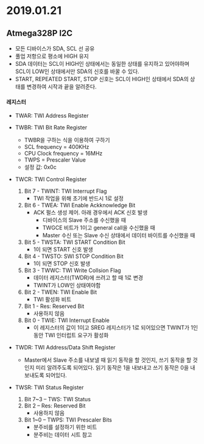 2019.01.21
=============================================
## Atmega328P I2C
- 모든 디바이스가 SDA, SCL 선 공유
- 풀업 저항으로 평소에 HIGH 유지
- SDA 데이터는 SCL이 HIGH인 상태에서는 동일한 상태를 유지하고 있어야하며 SCL이 LOW인 상태에서만 SDA의 신호를 바꿀 수 있다.
- START, REPEATED START, STOP 신호는 SCL이 HIGH인 상태에서 SDA의 상태를 변경하여 시작과 끝을 알려준다.

#### 레지스터
- TWAR: TWI Address Register

- TWBR: TWI Bit Rate Register
    - TWBR을 구하는 식을 이용하여 구하기
    - SCL frequency = 400KHz
    - CPU Clock frequency = 16MHz
    - TWPS = Prescaler Value
    - 설정 값: 0x0c

- TWCR: TWI Control Register
    1. Bit 7 - TWINT: TWI Interrupt Flag
        - TWI 작업을 위해 초기에 반드시 1로 설정
    2. Bit 6 - TWEA: TWI Enable Ackknowledge Bit
        - ACK 펄스 생성 제어. 아래 경우에서 ACK 신호 발생
            - 디바이스의 Slave 주소를 수신했을 때
            - TWGCE 비트가 1이고 general call을 수신했을 때
            - Master 수신 또는 Slave 수신 상태에서 데이터 바이트를 수신했을 때
    3. Bit 5 - TWSTA: TWI START Condition Bit
        - 1이 되면 START 신호 발생
    4. Bit 4 - TWSTO: SWI STOP Condition Bit
        - 1이 되면 STOP 신호 발생
    5. Bit 3 - TWWC: TWI Write Collsion Flag
        - 데이터 레지스터(TWDR)에 쓰려고 할 때 1로 변경
        - TWINT가 LOW인 상태여야함
    6. Bit 2 - TWEN: TWI Enable Bit
        - TWI 활성화 비트
    7. Bit 1 - Res: Reserved Bit
        - 사용하지 않음
    8. Bit 0 - TWIE: TWI Interrupt Enable
        - 이 레지스터의 값이 1이고 SREG 레지스터가 1로 되어있으면 TWINT가 1인 동안 TWI 인터럽트 요구가 활성화

- TWDR: TWI Address/Data Shift Register
    - Master에서 Slave 주소를 내보낼 때 읽기 동작을 할 것인지, 쓰기 동작을 할 것인지 미리 알려주도록 되어있다. 읽기 동작은 1을 내보내고 쓰기 동작은 0을 내보내도록 되어있다.

- TWSR: TWI Status Register
    1. Bit 7~3 – TWS: TWI Status 
    2. Bit 2 – Res: Reserved Bit
        - 사용하지 않음
    3. Bit 1~0 – TWPS: TWI Prescaler Bits
        - 분주비를 설정하기 위한 비트
        - 분주비는 데이터 시트 참고